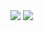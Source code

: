 <img src="https://img.shields.io/badge/React-3178C6?style=flat&logo=React&logoColor=#61DAFB"/>
<img src="https://img.shields.io/badge/TypeScript-3178C6?style=flat&logo=TypeScript&logoColor=white"/>

